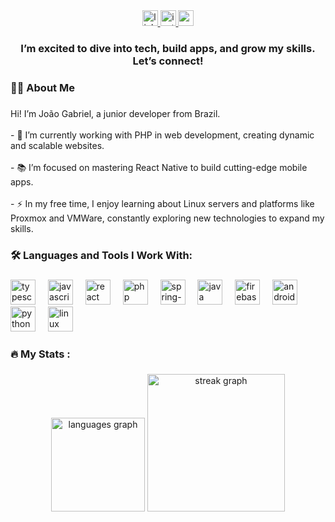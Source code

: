 <div align="center">
  <a href="https://linkedin.com/in/joaosenapassos" target="_blank">
    <img src="https://img.shields.io/static/v1?message=LinkedIn&logo=linkedin&label=&color=0077B5&logoColor=white&labelColor=&style=for-the-badge" height="25" alt="linkedin logo"  />
  </a>
  <a href="https://instagram.com/j5ena" target="_blank">
    <img src="https://img.shields.io/static/v1?message=Instagram&logo=instagram&label=&color=E4405F&logoColor=white&labelColor=&style=for-the-badge" height="25" alt="instagram logo"  />
  </a>
  <a href="mailto:passosjoaogabriel29@gmail.com" target="_blank">
    <img src="https://img.shields.io/static/v1?message=Gmail&logo=gmail&label=&color=D14836&logoColor=white&labelColor=&style=for-the-badge" height="25" alt="gmail logo"  />
  </a>
</div>

###

<h3 align="center">I’m excited to dive into tech, build apps, and grow my skills. Let’s connect!</h3>

###

<h3 align="left">👩‍💻  About Me</h3>

###

<p align="left">Hi! I’m João Gabriel, a junior developer from Brazil.<br><br>- 🔭 I’m currently working with PHP in web development, creating dynamic and scalable websites.<br><br>- 📚 I’m focused on mastering React Native to build cutting-edge mobile apps.<br><br>- ⚡ In my free time, I enjoy learning about Linux servers and platforms like Proxmox and VMWare, constantly exploring new technologies to expand my skills.</p>

###

<h3 align="left">🛠 Languages and Tools I Work With:</h3>

###

<div align="left">
  <img src="https://cdn.jsdelivr.net/gh/devicons/devicon/icons/typescript/typescript-original.svg" height="40" alt="typescript logo"  />
  <img width="12" />
  <img src="https://cdn.jsdelivr.net/gh/devicons/devicon/icons/javascript/javascript-original.svg" height="40" alt="javascript logo"  />
  <img width="12" />
  <img src="https://cdn.jsdelivr.net/gh/devicons/devicon/icons/react/react-original.svg" height="40" alt="react logo"  />
  <img width="12" />
  <img src="https://cdn.jsdelivr.net/gh/devicons/devicon/icons/php/php-original.svg" height="40" alt="php logo"  />
  <img width="12" />
  <img src="https://cdn.jsdelivr.net/gh/devicons/devicon/icons/spring/spring-original.svg" height="40" alt="spring-boot logo"  />
  <img width="12" />
  <img src="https://cdn.jsdelivr.net/gh/devicons/devicon/icons/java/java-original.svg" height="40" alt="java logo"  />
  <img width="12" />
  <img src="https://cdn.jsdelivr.net/gh/devicons/devicon/icons/firebase/firebase-plain.svg" height="40" alt="firebase logo"  />
  <img width="12" />
  <img src="https://cdn.jsdelivr.net/gh/devicons/devicon/icons/android/android-original.svg" height="40" alt="android logo"  />
  <img width="12" />
  <img src="https://cdn.jsdelivr.net/gh/devicons/devicon/icons/python/python-original.svg" height="40" alt="python logo"  />
  <img width="12" />
  <img src="https://cdn.jsdelivr.net/gh/devicons/devicon/icons/linux/linux-original.svg" height="40" alt="linux logo"  />
</div>

###

<h3 align="left">🔥   My Stats :</h3>

###

<div align="center">
  <img src="https://github-readme-stats.vercel.app/api/top-langs?username=js3na&locale=en&hide_title=false&layout=compact&card_width=320&langs_count=5&theme=gruvbox_light&hide_border=false&order=2" height="150" alt="languages graph"  />
  <img src="https://streak-stats.demolab.com?user=js3na&locale=en&mode=daily&theme=dark&hide_border=false&border_radius=5&order=3" height="220" alt="streak graph"  />
</div>

###
